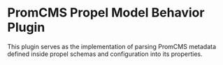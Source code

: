 # PromCMS Propel Model Behavior Plugin

This plugin serves as the implementation of parsing PromCMS metadata defined inside propel schemas and configuration into its properties.